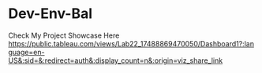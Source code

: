 # Dev-Env-Bal

Check My Project Showcase Here 
https://public.tableau.com/views/Lab22_17488869470050/Dashboard1?:language=en-US&:sid=&:redirect=auth&:display_count=n&:origin=viz_share_link 
